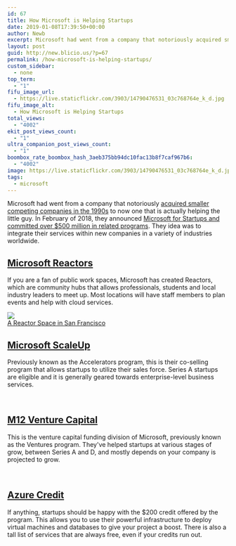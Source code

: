 ```yaml
---
id: 67
title: How Microsoft is Helping Startups
date: 2019-01-08T17:39:50+00:00
author: Newb
excerpt: Microsoft had went from a company that notoriously acquired smaller competing companies in the 1990s to now one that is actually helping the little guy. In February of 2018, they announced Microsoft for Startups and committed over $500 million in related programs. They idea was to integrate their services within new companies in a variety of industries worldwide.
layout: post
guid: http://new.blicio.us/?p=67
permalink: /how-microsoft-is-helping-startups/
custom_sidebar:
  - none
top_term:
  - "1"
fifu_image_url:
  - https://live.staticflickr.com/3903/14790476531_03c768764e_k_d.jpg
fifu_image_alt:
  - How Microsoft is Helping Startups
total_views:
  - "4002"
ekit_post_views_count:
  - "1"
ultra_companion_post_views_count:
  - "1"
boombox_rate_boombox_hash_3aeb375bb94dc10fac13b8f7caf967b6:
  - "4002"
image: https://live.staticflickr.com/3903/14790476531_03c768764e_k_d.jpg
tags:
  - microsoft
---
```

Microsoft had went from a company that notoriously [acquired smaller competing companies in the 1990s](https://en.wikipedia.org/wiki/List_of_mergers_and_acquisitions_by_Microsoft) to now one that is actually helping the little guy. In February of 2018, they announced [Microsoft for Startups and committed over $500 million in related programs](https://blogs.microsoft.com/blog/2018/02/14/grow-build-connect-microsoft-startups/). They idea was to integrate their services within new companies in a variety of industries worldwide.

## [Microsoft Reactors](https://developer.microsoft.com/reactor/)

If you are a fan of public work spaces, Microsoft has created Reactors, which are community hubs that allows professionals, students and local industry leaders to meet up. Most locations will have staff members to plan events and help with cloud services.

![](https://i.imgur.com/rSbniZi.jpg)  
[A Reactor Space in San Francisco](https://foursquare.com/v/microsoft-reactor-space/560ef6c0498e7c96492b6362?openPhotoId=5aed263b25fb7b002c8082ab)

## [Microsoft ScaleUp](https://startups.microsoft.com/scaleup)

Previously known as the Accelerators program, this is their co-selling program that allows startups to utilize their sales force. Series A startups are eligible and it is generally geared towards enterprise-level business services.

&nbsp;

## [M12 Venture Capital](http://www.microsoftventures.com/)

This is the venture capital funding division of Microsoft, previously known as the Ventures program. They've helped startups at various stages of grow, between Series A and D, and mostly depends on your company is projected to grow.

&nbsp;

## [Azure Credit](https://azure.microsoft.com/en-us/free/startups/?ref=MS4SU)

If anything, startups should be happy with the $200 credit offered by the program. This allows you to use their powerful infrastructure to deploy virtual machines and databases to give your project a boost. There is also a tall list of services that are always free, even if your credits run out.